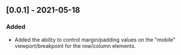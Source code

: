 ## [0.0.1] - 2021-05-18
 
### Added

- Added the ability to control margin/padding values on the "mobile" viewport/breakpoint for the row/column elements.
 
